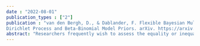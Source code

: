 ```yaml
---
date : "2022-08-01"
publication_types : ["2"]
publication : "van den Bergh, D., & Dablander, F. Flexible Bayesian Multiple Comparison Adjustment Using
Dirichlet Process and Beta-Binomial Model Priors. arXiv. https://arxiv.org/abs/2208.07086"
abstract: "Researchers frequently wish to assess the equality or inequality of groups, but this comes with the challenge of adequately adjusting for multiple comparisons. Statistically, all possible configurations of equality and inequality constraints can be uniquely represented as partitions of the groups, where any number of groups are equal if they are in the same partition. In a Bayesian framework, one can adjust for multiple comparisons by constructing a suitable prior distribution over all possible partitions. Inspired by work on variable selection in regression, we propose a class of flexible beta-binomial priors for Bayesian multiple comparison adjustment. We compare this prior setup to the Dirichlet process prior suggested by Gopalan and Berry (1998) and multiple comparison adjustment methods that do not specify a prior over partitions directly. Our approach to multiple comparison adjustment not only allows researchers to assess all pairwise (in)equalities, but in fact all possible (in)equalities among all groups. As a consequence, the space of possible partitions grows quickly - for ten groups, there are already 115,975 possible partitions - and we set up a stochastic search algorithm to efficiently explore the space. Our method is implemented in the Julia package EqualitySampler, and we illustrate it on examples related to the comparison of means, variances, and proportions."
---
```

